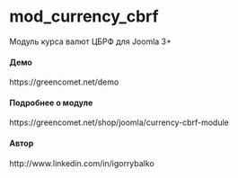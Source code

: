 # mod_currency_cbrf
Модуль курса валют ЦБРФ для Joomla 3+<br />
<h4>Демо</h4>
https://greencomet.net/demo
<h4>Подробнее о модуле</h4>
https://greencomet.net/shop/joomla/currency-cbrf-module
<h4>Автор</h4>
http://www.linkedin.com/in/igorrybalko
